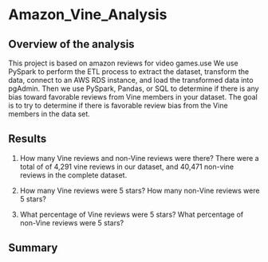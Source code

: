 # Amazon_Vine_Analysis

## Overview of the analysis
This project is based on amazon reviews for video games.use We use PySpark to perform the ETL process to extract the dataset, transform the data, connect to an AWS RDS instance, and load the transformed data into pgAdmin. Then we use PySpark, Pandas, or SQL to determine if there is any bias toward favorable reviews from Vine members in your dataset. The goal is to try to determine if there is favorable review bias from the Vine members in the data set.

## Results
1) How many Vine reviews and non-Vine reviews were there?
There were a total of of 4,291 vine reviews in our dataset, and 40,471 non-vine reviews in the complete dataset.

2) How many Vine reviews were 5 stars? How many non-Vine reviews were 5 stars?


3) What percentage of Vine reviews were 5 stars? What percentage of non-Vine reviews were 5 stars?

## Summary
